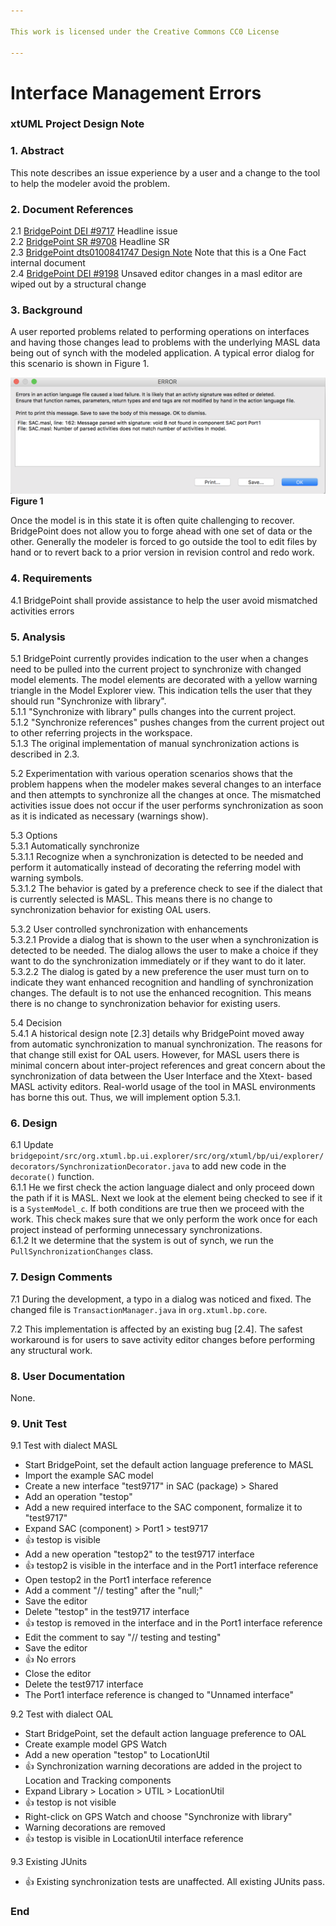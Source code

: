 ```yaml
---

This work is licensed under the Creative Commons CC0 License

---
```


# Interface Management Errors
### xtUML Project Design Note


### 1. Abstract

This note describes an issue experience by a user and a change to the 
tool to help the modeler avoid the problem.

### 2. Document References

<a id="2.1"></a>2.1 [BridgePoint DEI #9717](https://support.onefact.net/issues/9717) Headline issue   
<a id="2.2"></a>2.2 [BridgePoint SR #9708](https://support.onefact.net/issues/9708) Headline SR    
<a id="2.3"></a>2.3 [BridgePoint dts0100841747 Design Note](https://github.com/xtuml/internal/blob/71c842bdcd937f946f977d529dc90e0f9a5f2486/Documentation_archive/20121102/technical/notes/dts0100841747/dts0100841747.dnt) Note that this is a One Fact internal document      
<a id="2.4"></a>2.4 [BridgePoint DEI #9198](https://support.onefact.net/issues/9198) Unsaved editor changes in a masl editor are wiped out by a structural change      

### 3. Background

A user reported problems related to performing operations on interfaces and having those changes lead
to problems with the underlying MASL data being out of synch with the modeled application.  A typical 
error dialog for this scenario is shown in Figure 1.

![Error Dialog](activities_mismatch_dialog.png)  
__Figure 1__    

Once the model is in this state it is often quite challenging to recover.  BridgePoint does not allow
you to forge ahead with one set of data or the other.  Generally the modeler is forced to go outside 
the tool to edit files by hand or to revert back to a prior version in revision control and redo work.

### 4. Requirements

4.1 BridgePoint shall provide assistance to help the user avoid mismatched activities errors  

### 5. Analysis

5.1  BridgePoint currently provides indication to the user when a changes need to be pulled
  into the current project to synchronize with changed model elements.  The model elements
  are decorated with a yellow warning triangle in the Model Explorer view.  This indication 
  tells the user that they should run "Synchronize with library".   
5.1.1  "Synchronize with library" pulls changes into the current project.  
5.1.2  "Synchronize references" pushes changes from the current project out to other 
  referring projects in the workspace.  
5.1.3  The original implementation of manual synchronization actions is described in 2.3.    

5.2  Experimentation with various operation scenarios shows that the problem happens when
  the modeler makes several changes to an interface and then attempts to synchronize all
  the changes at once.  The mismatched activities issue does not occur if the user performs
  synchronization as soon as it is indicated as necessary (warnings show).
  
5.3  Options  
5.3.1  Automatically synchronize  
5.3.1.1  Recognize when a synchronization is detected to be needed and perform it automatically
  instead of decorating the referring model with warning symbols.  
5.3.1.2  The behavior is gated by a preference check to see if the dialect that is currently 
  selected is MASL. This means there is no change to synchronization behavior for existing OAL users.
    
5.3.2  User controlled synchronization with enhancements  
5.3.2.1  Provide a dialog that is shown to the user when a synchronization is detected to be
  needed.  The dialog allows the user to make a choice if they want to do the synchronization 
  immediately or if they want to do it later.  
5.3.2.2  The dialog is gated by a new preference the user must turn on to indicate they want
  enhanced recognition and handling of synchronization changes.  The default is to not use
  the enhanced recognition.  This means there is no change to synchronization behavior for 
  existing users.

5.4  Decision   
5.4.1  A historical design note [2.3] details why BridgePoint moved away from automatic 
  synchronization to manual synchronization.  The reasons for that change still exist for 
  OAL users.  However, for MASL users there is minimal concern about inter-project references
  and great concern about the synchronization of data between the User Interface and the Xtext-
  based MASL activity editors. Real-world usage of the tool in MASL environments has borne this
  out.  Thus, we will implement option 5.3.1.     

### 6. Design

6.1  Update ```bridgepoint/src/org.xtuml.bp.ui.explorer/src/org/xtuml/bp/ui/explorer/decorators/SynchronizationDecorator.java``` to 
  add new code in the ```decorate()``` function.   
6.1.1  He we first check the action language dialect and only proceed down the path if it is MASL. Next
  we look at the element being checked to see if it is a ```SystemModel_c```.  If both conditions are true 
  then we proceed with the work.  This check makes sure that we only perform the work once for each 
  project instead of performing unnecessary synchronizations.  
6.1.2  It we determine that the system is out of synch, we run the ```PullSynchronizationChanges``` class. 

### 7. Design Comments

7.1  During the development, a typo in a dialog was noticed and fixed.  The changed file
  is ```TransactionManager.java``` in ```org.xtuml.bp.core```.   

7.2  This implementation is affected by an existing bug [2.4].  The safest workaround is for users
  to save activity editor changes before performing any structural work.  
  
### 8. User Documentation

None.      

### 9. Unit Test

9.1 Test with dialect MASL  
* Start BridgePoint, set the default action language preference to MASL
* Import the example SAC model
* Create a new interface "test9717" in SAC (package) > Shared
* Add an operation "testop"
* Add a new required interface to the SAC component, formalize it to "test9717"
* Expand SAC (component) > Port1 > test9717
* :+1: testop is visible
* Add a new operation "testop2" to the test9717 interface
* :+1: testop2 is visible in the interface and in the Port1 interface reference
* Open testop2 in the Port1 interface reference
* Add a comment "// testing" after the "null;"
* Save the editor
* Delete "testop" in the test9717 interface
* :+1: testop is removed in the interface and in the Port1 interface reference
* Edit the comment to say "// testing and testing"
* Save the editor
* :+1: No errors
* Close the editor
* Delete the test9717 interface
* The Port1 interface reference is changed to "Unnamed interface"

9.2 Test with dialect OAL
* Start BridgePoint, set the default action language preference to OAL
* Create example model GPS Watch
* Add a new operation "testop" to LocationUtil
* :+1: Synchronization warning decorations are added in the project to Location and Tracking components
* Expand Library > Location > UTIL > LocationUtil
* :+1: testop is not visible
* Right-click on GPS Watch and choose "Synchronize with library"
* Warning decorations are removed
* :+1: testop is visible in LocationUtil interface reference

9.3  Existing JUnits  
* :+1: Existing synchronization tests are unaffected.  All existing JUnits pass.  

### End
